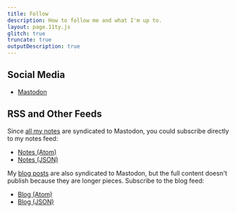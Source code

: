 ```yaml
---
title: Follow
description: How to follow me and what I'm up to.
layout: page.11ty.js
glitch: true
truncate: true
outputDescription: true
---
```


<!-- @format -->

## Social Media

- [Mastodon]({{metadata.follow.mastodon}})

## RSS and Other Feeds

Since [all my notes](/notes/) are syndicated to Mastodon, you could subscribe directly to my notes feed:

- [Notes (Atom)](/notes.xml)
- [Notes (JSON)](/notes.json)

My [blog posts](/archive/) are also syndicated to Mastodon, but the full content doesn't publish because they are longer pieces. Subscribe to the blog feed:

- [Blog (Atom)](/feed.xml)
- [Blog (JSON)](/feed.json)
